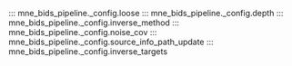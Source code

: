 ::: mne_bids_pipeline._config.loose
::: mne_bids_pipeline._config.depth
::: mne_bids_pipeline._config.inverse_method
::: mne_bids_pipeline._config.noise_cov
::: mne_bids_pipeline._config.source_info_path_update
::: mne_bids_pipeline._config.inverse_targets
